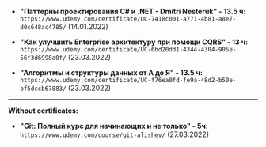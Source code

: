 - **"Паттерны проектирования C# и .NET - Dmitri Nesteruk" - 13.5 ч:**
`https://www.udemy.com/certificate/UC-7418c001-a771-4b81-a8e7-d0c648ac4785/` (14.01.2022)

- **"Как улучшить Enterprise архитектуру при помощи CQRS" - 13 ч:**
`https://www.udemy.com/certificate/UC-6bd20dd1-4344-4304-905e-56f3d6998a0f/` (23.03.2022)

- **"Алгоритмы и структуры данных от А до Я" - 13.5 ч:**
`https://www.udemy.com/certificate/UC-f76ea0fd-fe9a-48d2-b50e-bf5dccb67883/` (23.03.2022)
-----------------------------------------------
**Without certificates:**
- **"Git: Полный курс для начинающих и не только" - 5ч:** `https://www.udemy.com/course/git-alishev/` (27.03.2022)
